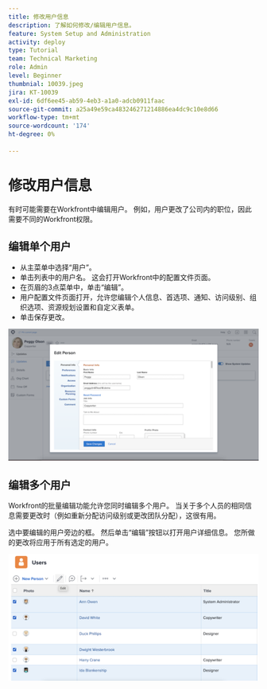 ```yaml
---
title: 修改用户信息
description: 了解如何修改/编辑用户信息。
feature: System Setup and Administration
activity: deploy
type: Tutorial
team: Technical Marketing
role: Admin
level: Beginner
thumbnial: 10039.jpeg
jira: KT-10039
exl-id: 6df6ee45-ab59-4eb3-a1a0-adcb0911faac
source-git-commit: a25a49e59ca483246271214886ea4dc9c10e8d66
workflow-type: tm+mt
source-wordcount: '174'
ht-degree: 0%

---
```


# 修改用户信息

有时可能需要在Workfront中编辑用户。 例如，用户更改了公司内的职位，因此需要不同的Workfront权限。

## 编辑单个用户

* 从主菜单中选择“用户”。
* 单击列表中的用户名。 这会打开Workfront中的配置文件页面。
* 在页眉的3点菜单中，单击“编辑”。
* 用户配置文件页面打开，允许您编辑个人信息、首选项、通知、访问级别、组织选项、资源规划设置和自定义表单。
* 单击保存更改。


![[!DNL Edit Person] 窗口](assets/mod_01.png)

## 编辑多个用户

Workfront的批量编辑功能允许您同时编辑多个用户。 当关于多个人员的相同信息需要更改时（例如重新分配访问级别或更改团队分配），这很有用。

选中要编辑的用户旁边的框。 然后单击“编辑”按钮以打开用户详细信息。 您所做的更改将应用于所有选定的用户。


![[!DNL Edit Person] 窗口](assets/mod_02.png)
